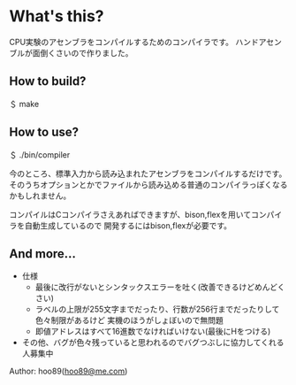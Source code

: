 What's this?
==========
CPU実験のアセンブラをコンパイルするためのコンパイラです。
ハンドアセンブルが面倒くさいので作りました。

How to build?
----------
＄ make

How to use?
----------
＄ ./bin/compiler

今のところ、標準入力から読み込まれたアセンブラをコンパイルするだけです。
そのうちオプションとかでファイルから読み込める普通のコンパイラっぽくなるかもしれません。

コンパイルはCコンパイラさえあればできますが、bison,flexを用いてコンパイラを自動生成しているので
開発するにはbison,flexが必要です。

And more...
----------
* 仕様
  - 最後に改行がないとシンタックスエラーを吐く(改善できるけどめんどくさい)
  - ラベルの上限が255文字までだったり、行数が256行までだったりして色々制限があるけど
    実機のほうがしょぼいので無問題
  - 即値アドレスはすべて16進数でなければいけない(最後にHをつける)
* その他、バグが色々残っていると思われるのでバグつぶしに協力してくれる人募集中

Author: hoo89(hoo89@me.com)
